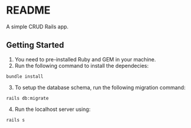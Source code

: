 # README

A simple CRUD Rails app.

## Getting Started

1. You need to pre-installed Ruby and GEM in your machine.
2. Run the following command to install the dependecies:
  ```
  bundle install
  ```
3. To setup the database schema, run the following migration command:
  ```
  rails db:migrate
  ```
4. Run the localhost server using:
  ```
  rails s
  ```
